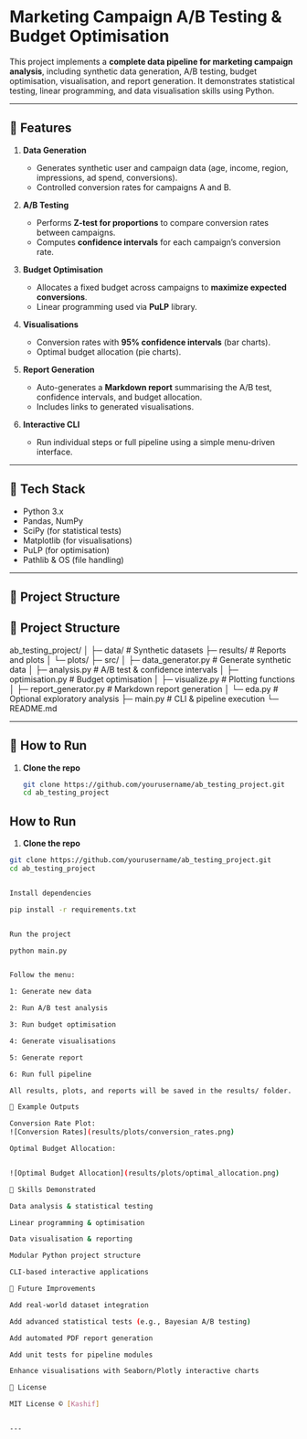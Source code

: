#  Marketing Campaign A/B Testing & Budget Optimisation

This project implements a **complete data pipeline for marketing campaign analysis**, including synthetic data generation, A/B testing, budget optimisation, visualisation, and report generation. It demonstrates statistical testing, linear programming, and data visualisation skills using Python.

---

## 🔹 Features

1. **Data Generation**
   - Generates synthetic user and campaign data (age, income, region, impressions, ad spend, conversions).  
   - Controlled conversion rates for campaigns A and B.  

2. **A/B Testing**
   - Performs **Z-test for proportions** to compare conversion rates between campaigns.  
   - Computes **confidence intervals** for each campaign’s conversion rate.  

3. **Budget Optimisation**
   - Allocates a fixed budget across campaigns to **maximize expected conversions**.  
   - Linear programming used via **PuLP** library.  

4. **Visualisations**
   - Conversion rates with **95% confidence intervals** (bar charts).  
   - Optimal budget allocation (pie charts).  

5. **Report Generation**
   - Auto-generates a **Markdown report** summarising the A/B test, confidence intervals, and budget allocation.  
   - Includes links to generated visualisations.

6. **Interactive CLI**
   - Run individual steps or full pipeline using a simple menu-driven interface.

---

## 🔹 Tech Stack

- Python 3.x
- Pandas, NumPy
- SciPy (for statistical tests)
- Matplotlib (for visualisations)
- PuLP (for optimisation)
- Pathlib & OS (file handling)

---

## 🔹 Project Structure


## 📂 Project Structure

ab_testing_project/
│
├─ data/                     # Synthetic datasets
├─ results/                  # Reports and plots
│  └─ plots/
├─ src/
│  ├─ data_generator.py      # Generate synthetic data
│  ├─ analysis.py            # A/B test & confidence intervals
│  ├─ optimisation.py        # Budget optimisation
│  ├─ visualize.py           # Plotting functions
│  ├─ report_generator.py    # Markdown report generation
│  └─ eda.py                 # Optional exploratory analysis
├─ main.py                   # CLI & pipeline execution
└─ README.md

---

## 🚀 How to Run

1. **Clone the repo**
   ```bash
   git clone https://github.com/yourusername/ab_testing_project.git
   cd ab_testing_project

##  How to Run

1. **Clone the repo**
```bash
git clone https://github.com/yourusername/ab_testing_project.git
cd ab_testing_project


Install dependencies

pip install -r requirements.txt


Run the project

python main.py


Follow the menu:

1: Generate new data

2: Run A/B test analysis

3: Run budget optimisation

4: Generate visualisations

5: Generate report

6: Run full pipeline

All results, plots, and reports will be saved in the results/ folder.

🔹 Example Outputs

Conversion Rate Plot:
![Conversion Rates](results/plots/conversion_rates.png)

Optimal Budget Allocation:


![Optimal Budget Allocation](results/plots/optimal_allocation.png)

🔹 Skills Demonstrated

Data analysis & statistical testing

Linear programming & optimisation

Data visualisation & reporting

Modular Python project structure

CLI-based interactive applications

🔹 Future Improvements

Add real-world dataset integration

Add advanced statistical tests (e.g., Bayesian A/B testing)

Add automated PDF report generation

Add unit tests for pipeline modules

Enhance visualisations with Seaborn/Plotly interactive charts

🔹 License

MIT License © [Kashif]


---
